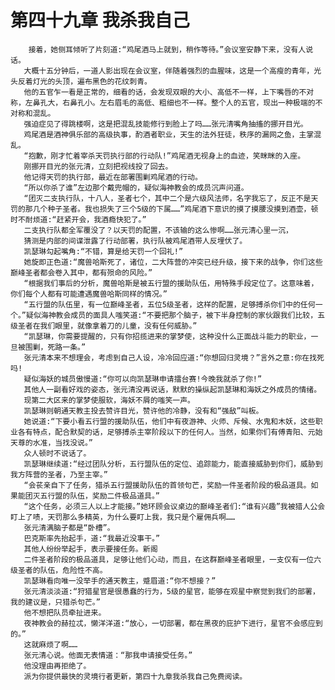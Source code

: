 # 第四十九章 我杀我自己
        接着，她侧耳倾听了片刻道:“鸡尾酒马上就到，稍作等待。”会议室安静下来，没有人说话。
       大概十五分钟后，一道人影出现在会议室，伴随着强烈的血腥味，这是一个高瘦的青年，光头反着灯光的头顶，遍布黑色的花纹刺青。
       他的五官乍一看是正常的，细看的话，会发现双眼的大小、高低不一样，上下嘴唇的不对称，左鼻孔大，右鼻孔小。左右眉毛的高低、粗细也不一样。整个人的五官，现出一种极端的不对称和混乱。
       强迫症见了得跳楼啊，这是把混乱技能修行到脸上了吗……张元清嘴角抽搐的挪开目光。
       鸡尾酒是酒神俱乐部的高级执事，酌酒者职业，天生的法外狂徒，秩序的漏网之鱼，主掌混乱。
       “抱歉，刚才忙着宰杀天罚执行部的行动队!”鸡尾酒无视身上的血迹，笑眯眯的入座。
       刚挪开目光的张元清，立刻把视线投了回去。
       他记得天罚的执行部，最近在部署围剿鸡尾酒的行动。
       “所以你杀了谁”左边那个戴兜帽的，疑似海神教会的成员沉声问道。
       “团灭二支执行队，十八人，圣者七个，其中二个是六级风法师，名字我忘了，反正不是天罚的那几个种子圣者。我也损失了三个5级的下属……”鸡尾酒下意识的摸了摸腰没摸到酒壶，顿时不耐烦道:“赶紧开会，我酒瘾快犯了。”
       二支执行队都全军覆没了？以天罚的配置，不该输的这么惨啊……张元清心里一沉，
       猜测是内部的间谍泄露了行动部署，执行队被鸡尾酒带人反埋伏了。
       凯瑟琳勾起嘴角:“不错，算是给天罚一个回礼!”
       她旋即正色道:“魔兽哈斯死了，诸位，二大阵营的冲突已经升级，接下来的战争，你们这些巅峰圣者都会卷入其中，都有殒命的风险。”
       “根据我们事后的分析，魔兽哈斯是被五行盟的援助队伍，用特殊手段定位了。这意味着，你们每个人都有可能遭遇魔兽哈斯同样的情况。”
       “五行盟的队伍里，有一位巅峰圣者，五位5级圣者，这样的配置，足够搏杀你们中的任何一个。”疑似海神教会成员的面具人嗤笑道:“不要把那个脑子，被下半身控制的家伙跟我们比较，五级圣者在我们眼里，就像拿着刀的儿童，没有任何威胁。”
       “凯瑟琳，你需要提醒的，只有你招揽进来的掌梦使，这种没什么正面战斗能力的职业，一旦被围剿，死路一条。”
       张元清本来不想理会，考虑到自己人设，冷冷回应道:“你想回归灵境？”言外之意:你在找死吗!
       疑似海妖的城员傲慢道:“你可以向凯瑟琳申请擂台赛!今晚我就杀了你!”
       其他人一副看好戏的姿态，张元清没再说话，默默的操纵起凯瑟琳和海妖之外成员的情绪。
       现第二大区来的掌梦使服软，海妖不屑的嗤笑一声。
       凯瑟琳则朝通天教主投去赞许目光，赞许他的冷静，没有和“强敌”叫板。
       她说道:“下要小看五行盟的援助队伍，他们中有夜游神、火师、斥候、水鬼和木妖，这些职业各有特点，配合默契的话，足够搏杀主宰阶段以下的任何人。当然，如果你们有傅青阳、元始天尊的水准，当找没说。”
       众人顿时不说话了。
       凯瑟琳继续道:“经过团队分析，五行盟队伍的定位、追踪能力，能直接威胁到你们，威胁到我方阵营的圣者，乃至主宰。”
       “会苌亲自下了任务，猎杀五行盟援助队伍的首领句芒，奖励一件圣者阶段的极品道具。如果能团灭五行盟的队伍，奖励二件极品道具。”
       “这个任务，必须三人以上才能接。”她环顾会议桌边的巅峰圣者们:“谁有兴趣”我被猎人公会盯上了啧，天罚那么多精英，为什么要盯上我，我只是个雇佣兵啊……
       张元清满脑子都是“卧槽”。
       巴克斯率先抬起手，道:“我最近没事干。”
       其他人纷纷举起手，表示要接任务。新阁
       二件圣者阶段的极品道具，足够让他们心动，而且，在这群巅峰圣者眼里，一支仅有一位六级圣者的队伍，危险性不高。
       凯瑟琳看向唯一没举手的通天教主，蹙眉道:“你不想接？”
       张元清淡淡道:“狩猎星官是很愚蠢的行为，5级的星官，能够在观星中察觉到我们的部署，我的建议是，只猎杀句芒。”
       他不想把队员牵扯进来。
       夜神教会的赫拉忒，懒洋洋道:“放心，一切部署，都在黑夜的庇护下进行，星官不会感应到的。”
       这就麻烦了啊……
       张元清心说。他面无表情道：“那我申请接受任务。”
       他没理由再拒绝了。
       派为你提供最快的灵境行者更新，第四十九章我杀我自己免费阅读。